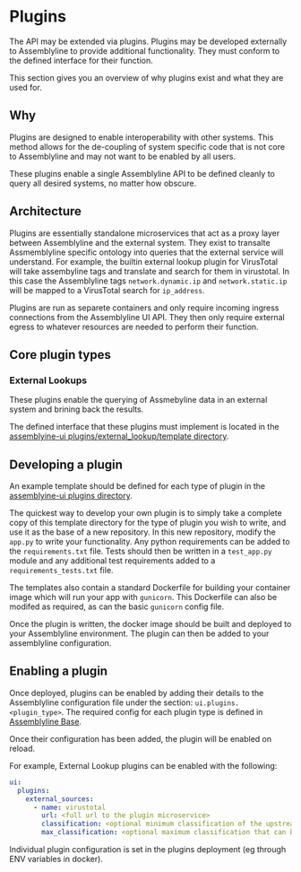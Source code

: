 # Plugins

The API may be extended via plugins. Plugins may be developed externally to Assemblyline to provide additional
functionality. They must conform to the defined interface for their function.

This section gives you an overview of why plugins exist and what they are used for.

## Why

Plugins are designed to enable interoperability with other systems. This method allows for the de-coupling of system
specific code that is not core to Assemblyline and may not want to be enabled by all users.

These plugins enable a single Assemblyline API to be defined cleanly to query all desired systems, no matter how
obscure.

## Architecture

Plugins are essentially standalone microservices that act as a proxy layer between Assemblyline and the external system.
They exist to transalte Assmemblyline specific ontology into queries that the external service will understand. For
example, the builtin external lookup plugin for VirusTotal will take assembyline tags and translate and search for them
in virustotal. In this case the Assemblyline tags `network.dynamic.ip` and `network.static.ip` will be mapped to a
VirusTotal search for `ip_address`.

Plugins are run as separete containers and only require incoming ingress connections from the Assemblyline UI API. They
then only require external egress to whatever resources are needed to perform their function.

## Core plugin types

### External Lookups

These plugins enable the querying of Assmebyline data in an external system and brining back the results.

The defined interface that these plugins must implement is located in the
[assemblyine-ui plugins/external_lookup/template directory](https://github.com/CybercentreCanada/assemblyline-ui/tree/master/plugins/external_lookup/template).

## Developing a plugin

An example template should be defined for each type of plugin in the
[assemblyine-ui plugins directory](https://github.com/CybercentreCanada/assemblyline-ui/tree/master/plugins/).

The quickest way to develop your own plugin is to simply take a complete copy of this template directory for the type
of plugin you wish to write, and use it as the base of a new repository. In this new repository, modify the `app.py` to
write your functionality. Any python requirements can be added to the `requirements.txt` file. Tests should then be
written in a `test_app.py` module and any additional test requirements added to a `requirements_tests.txt` file.

The templates also contain a standard Dockerfile for building your container image which will run your app with
`gunicorn`. This Dockerfile can also be modifed as required, as can the basic `gunicorn` config file.

Once the plugin is written, the docker image should be built and deployed to your Assemblyline environment. The plugin
can then be added to your assemblyline configuration.

## Enabling a plugin

Once deployed, plugins can be enabled by adding their details to the Assemblyline configuration file under the section:
`ui.plugins.<plugin_type>`. The required config for each plugin type is defined in
[Assemblyline Base](https://github.com/CybercentreCanada/assemblyline-base/blob/master/assemblyline/odm/models/config.py).

Once their configuration has been added, the plugin will be enabled on reload.

For example, External Lookup plugins can be enabled with the following:

```yaml
ui:
  plugins:
    external_sources:
      - name: virustotal
        url: <full url to the plugin microservice>
        classification: <optional minimum classification of the upstream service>
        max_classification: <optional maximum classification that can be sumbitted to the upstream service>
```

Individual plugin configuration is set in the plugins deployment (eg through ENV variables in docker).

